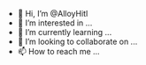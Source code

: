 - 👋 Hi, I’m @AlloyHitl
- 👀 I’m interested in ...
- 🌱 I’m currently learning ...
- 💞️ I’m looking to collaborate on ...
- 📫 How to reach me ...

<!---
AlloyHitl/AlloyHitl is a ✨ special ✨ repository because its `README.md` (this file) appears on your GitHub profile.
You can click the Preview link to take a look at your changes.
--->

